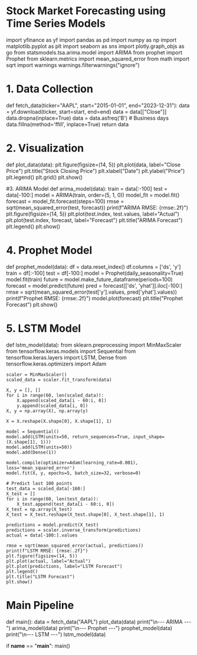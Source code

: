 # Stock Market Forecasting using Time Series Models
import yfinance as yf
import pandas as pd
import numpy as np
import matplotlib.pyplot as plt
import seaborn as sns
import plotly.graph_objs as go
from statsmodels.tsa.arima.model import ARIMA
from prophet import Prophet
from sklearn.metrics import mean_squared_error
from math import sqrt
import warnings
warnings.filterwarnings("ignore")

# 1. Data Collection
def fetch_data(ticker="AAPL", start="2015-01-01", end="2023-12-31"):
    data = yf.download(ticker, start=start, end=end)
    data = data[["Close"]]
    data.dropna(inplace=True)
    data = data.asfreq('B')  # Business days
    data.fillna(method='ffill', inplace=True)
    return data

# 2. Visualization
def plot_data(data):
    plt.figure(figsize=(14, 5))
    plt.plot(data, label="Close Price")
    plt.title("Stock Closing Price")
    plt.xlabel("Date")
    plt.ylabel("Price")
    plt.legend()
    plt.grid()
    plt.show()

#3. ARIMA Model
def arima_model(data):
    train = data[:-100]
    test = data[-100:]
    model = ARIMA(train, order=(5, 1, 0))
    model_fit = model.fit()
    forecast = model_fit.forecast(steps=100)
    rmse = sqrt(mean_squared_error(test, forecast))
    print(f"ARIMA RMSE: {rmse:.2f}")
    plt.figure(figsize=(14, 5))
    plt.plot(test.index, test.values, label="Actual")
    plt.plot(test.index, forecast, label="Forecast")
    plt.title("ARIMA Forecast")
    plt.legend()
    plt.show()

# 4. Prophet Model
def prophet_model(data):
    df = data.reset_index()
    df.columns = ['ds', 'y']
    train = df[:-100]
    test = df[-100:]
    model = Prophet(daily_seasonality=True)
    model.fit(train)
    future = model.make_future_dataframe(periods=100)
    forecast = model.predict(future)
    pred = forecast[['ds', 'yhat']].iloc[-100:]
    rmse = sqrt(mean_squared_error(test['y'].values, pred['yhat'].values))
    print(f"Prophet RMSE: {rmse:.2f}")
    model.plot(forecast)
    plt.title("Prophet Forecast")
    plt.show()

# 5. LSTM Model
def lstm_model(data):
    from sklearn.preprocessing import MinMaxScaler
    from tensorflow.keras.models import Sequential
    from tensorflow.keras.layers import LSTM, Dense
    from tensorflow.keras.optimizers import Adam

    scaler = MinMaxScaler()
    scaled_data = scaler.fit_transform(data)

    X, y = [], []
    for i in range(60, len(scaled_data)):
        X.append(scaled_data[i - 60:i, 0])
        y.append(scaled_data[i, 0])
    X, y = np.array(X), np.array(y)

    X = X.reshape(X.shape[0], X.shape[1], 1)

    model = Sequential()
    model.add(LSTM(units=50, return_sequences=True, input_shape=(X.shape[1], 1)))
    model.add(LSTM(units=50))
    model.add(Dense(1))

    model.compile(optimizer=Adam(learning_rate=0.001), loss='mean_squared_error')
    model.fit(X, y, epochs=5, batch_size=32, verbose=0)

    # Predict last 100 points
    test_data = scaled_data[-160:]
    X_test = []
    for i in range(60, len(test_data)):
        X_test.append(test_data[i - 60:i, 0])
    X_test = np.array(X_test)
    X_test = X_test.reshape(X_test.shape[0], X_test.shape[1], 1)

    predictions = model.predict(X_test)
    predictions = scaler.inverse_transform(predictions)
    actual = data[-100:].values

    rmse = sqrt(mean_squared_error(actual, predictions))
    print(f"LSTM RMSE: {rmse:.2f}")
    plt.figure(figsize=(14, 5))
    plt.plot(actual, label="Actual")
    plt.plot(predictions, label="LSTM Forecast")
    plt.legend()
    plt.title("LSTM Forecast")
    plt.show()

# Main Pipeline
def main():
    data = fetch_data("AAPL")
    plot_data(data)
    print("\n--- ARIMA ---")
    arima_model(data)
    print("\n--- Prophet ---")
    prophet_model(data)
    print("\n--- LSTM ---")
    lstm_model(data)

if __name__ == "__main__":
    main()

